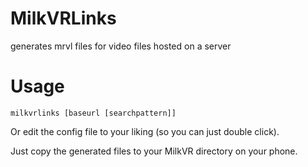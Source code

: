 # MilkVRLinks
generates mrvl files for video files hosted on a server

Usage
=====
```
milkvrlinks [baseurl [searchpattern]]
```
Or edit the config file to your liking (so you can just double click).

Just copy the generated files to your MilkVR directory on your phone.


